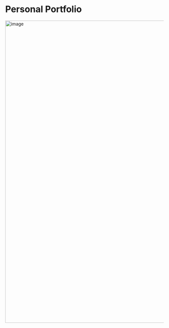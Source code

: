 # Personal Portfolio

<img width="960" alt="image" src="https://github.com/mpriereira/portfolio/assets/13751133/ec7aa740-616a-40b1-b424-4c5e684ac705">
